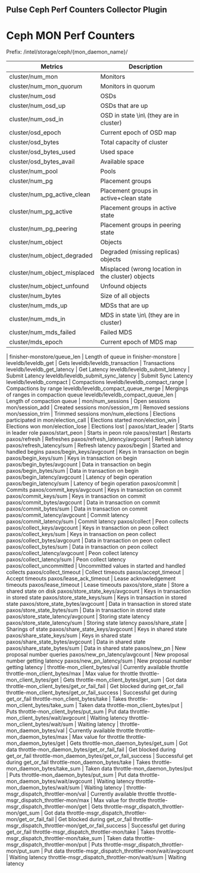 <!--
http://www.apache.org/licenses/LICENSE-2.0.txt


Copyright 2015 Intel Corporation

Licensed under the Apache License, Version 2.0 (the "License");
you may not use this file except in compliance with the License.
You may obtain a copy of the License at

    http://www.apache.org/licenses/LICENSE-2.0

Unless required by applicable law or agreed to in writing, software
distributed under the License is distributed on an "AS IS" BASIS,
WITHOUT WARRANTIES OR CONDITIONS OF ANY KIND, either express or implied.
See the License for the specific language governing permissions and
limitations under the License.
-->

## Pulse Ceph Perf Counters Collector Plugin


# Ceph MON Perf Counters

Prefix: /intel/storage/ceph/{mon_daemon_name}/

Metrics | Description
------------ | -------------
cluster/num_mon | Monitors
cluster/num_mon_quorum | Monitors in quorum
cluster/num_osd | OSDs
cluster/num_osd_up | OSDs that are up
cluster/num_osd_in | OSD in state \in\ (they are in cluster)
cluster/osd_epoch | Current epoch of OSD map
cluster/osd_bytes | Total capacity of cluster
cluster/osd_bytes_used | Used space
cluster/osd_bytes_avail | Available space
cluster/num_pool | Pools
cluster/num_pg | Placement groups
cluster/num_pg_active_clean | Placement groups in active+clean state
cluster/num_pg_active | Placement groups in active state
cluster/num_pg_peering | Placement groups in peering state
cluster/num_object | Objects
cluster/num_object_degraded | Degraded (missing replicas) objects
cluster/num_object_misplaced | Misplaced (wrong location in the cluster) objects
cluster/num_object_unfound | Unfound objects
cluster/num_bytes | Size of all objects
cluster/num_mds_up | MDSs that are up
cluster/num_mds_in | MDS in state \in\ (they are in cluster)
cluster/num_mds_failed | Failed MDS
cluster/mds_epoch | Current epoch of MDS map
 | 
finisher-monstore/queue_len | Length of queue in finisher-monstore
 | 
leveldb/leveldb_get | Gets
leveldb/leveldb_transaction | Transactions
leveldb/leveldb_get_latency | Get Latency
leveldb/leveldb_submit_latency | Submit Latency
leveldb/leveldb_submit_sync_latency | Submit Sync Latency
leveldb/leveldb_compact | Compactions
leveldb/leveldb_compact_range | Compactions by range
leveldb/leveldb_compact_queue_merge | Mergings of ranges in compaction queue
leveldb/leveldb_compact_queue_len | Length of compaction queue
 | 
mon/num_sessions | Open sessions
mon/session_add | Created sessions
mon/session_rm | Removed sessions
mon/session_trim | Trimmed sessions
mon/num_elections | Elections participated in
mon/election_call | Elections started
mon/election_win | Elections won
mon/election_lose | Elections lost
 | 
paxos/start_leader | Starts in leader role
paxos/start_peon | Starts in peon role
paxos/restart | Restarts
paxos/refresh | Refreshes
paxos/refresh_latency/avgcount | Refresh latency
paxos/refresh_latency/sum | Refresh latency
paxos/begin | Started and handled begins
paxos/begin_keys/avgcount | Keys in transaction on begin
paxos/begin_keys/sum | Keys in transaction on begin
paxos/begin_bytes/avgcount | Data in transaction on begin
paxos/begin_bytes/sum | Data in transaction on begin
paxos/begin_latency/avgcount | Latency of begin operation
paxos/begin_latency/sum | Latency of begin operation
paxos/commit | Commits
paxos/commit_keys/avgcount | Keys in transaction on commit
paxos/commit_keys/sum | Keys in transaction on commit
paxos/commit_bytes/avgcount | Data in transaction on commit
paxos/commit_bytes/sum | Data in transaction on commit
paxos/commit_latency/avgcount | Commit latency
paxos/commit_latency/sum | Commit latency
paxos/collect | Peon collects
paxos/collect_keys/avgcount | Keys in transaction on peon collect
paxos/collect_keys/sum | Keys in transaction on peon collect
paxos/collect_bytes/avgcount | Data in transaction on peon collect
paxos/collect_bytes/sum | Data in transaction on peon collect
paxos/collect_latency/avgcount | Peon collect latency
paxos/collect_latency/sum | Peon collect latency
paxos/collect_uncommitted | Uncommitted values in started and handled collects
paxos/collect_timeout | Collect timeouts
paxos/accept_timeout | Accept timeouts
paxos/lease_ack_timeout | Lease acknowledgement timeouts
paxos/lease_timeout | Lease timeouts
paxos/store_state | Store a shared state on disk
paxos/store_state_keys/avgcount | Keys in transaction in stored state
paxos/store_state_keys/sum | Keys in transaction in stored state
paxos/store_state_bytes/avgcount | Data in transaction in stored state
paxos/store_state_bytes/sum | Data in transaction in stored state
paxos/store_state_latency/avgcount | Storing state latency
paxos/store_state_latency/sum | Storing state latency
paxos/share_state | Sharings of state
paxos/share_state_keys/avgcount | Keys in shared state
paxos/share_state_keys/sum | Keys in shared state
paxos/share_state_bytes/avgcount | Data in shared state
paxos/share_state_bytes/sum | Data in shared state
paxos/new_pn | New proposal number queries
paxos/new_pn_latency/avgcount | New proposal number getting latency
paxos/new_pn_latency/sum | New proposal number getting latency
 | 
throttle-mon_client_bytes/val | Currently available throttle
throttle-mon_client_bytes/max | Max value for throttle
throttle-mon_client_bytes/get | Gets
throttle-mon_client_bytes/get_sum | Got data
throttle-mon_client_bytes/get_or_fail_fail | Get blocked during get_or_fail
throttle-mon_client_bytes/get_or_fail_success | Successful get during get_or_fail
throttle-mon_client_bytes/take | Takes
throttle-mon_client_bytes/take_sum | Taken data
throttle-mon_client_bytes/put | Puts
throttle-mon_client_bytes/put_sum | Put data
throttle-mon_client_bytes/wait/avgcount | Waiting latency
throttle-mon_client_bytes/wait/sum | Waiting latency
 | 
throttle-mon_daemon_bytes/val | Currently available throttle
throttle-mon_daemon_bytes/max | Max value for throttle
throttle-mon_daemon_bytes/get | Gets
throttle-mon_daemon_bytes/get_sum | Got data
throttle-mon_daemon_bytes/get_or_fail_fail | Get blocked during get_or_fail
throttle-mon_daemon_bytes/get_or_fail_success | Successful get during get_or_fail
throttle-mon_daemon_bytes/take | Takes
throttle-mon_daemon_bytes/take_sum | Taken data
throttle-mon_daemon_bytes/put | Puts
throttle-mon_daemon_bytes/put_sum | Put data
throttle-mon_daemon_bytes/wait/avgcount | Waiting latency
throttle-mon_daemon_bytes/wait/sum | Waiting latency
 | 
throttle-msgr_dispatch_throttler-mon/val | Currently available throttle
throttle-msgr_dispatch_throttler-mon/max | Max value for throttle
throttle-msgr_dispatch_throttler-mon/get | Gets
throttle-msgr_dispatch_throttler-mon/get_sum | Got data
throttle-msgr_dispatch_throttler-mon/get_or_fail_fail | Get blocked during get_or_fail
throttle-msgr_dispatch_throttler-mon/get_or_fail_success | Successful get during get_or_fail
throttle-msgr_dispatch_throttler-mon/take | Takes
throttle-msgr_dispatch_throttler-mon/take_sum | Taken data
throttle-msgr_dispatch_throttler-mon/put | Puts
throttle-msgr_dispatch_throttler-mon/put_sum | Put data
throttle-msgr_dispatch_throttler-mon/wait/avgcount | Waiting latency
throttle-msgr_dispatch_throttler-mon/wait/sum | Waiting latency
